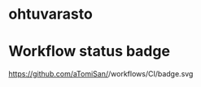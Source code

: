 # ohtuvarasto

# Workflow status badge
https://github.com/aTomiSan/<REPOSITORY>/workflows/CI/badge.svg
